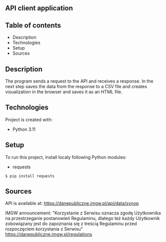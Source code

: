 ## API client application

## Table of contents
* Description
* Technologies
* Setup
* Sources

## Description 
The program sends a request to the API and receives a response. 
In the next step saves the data from the response to a CSV file 
and creates visualization in the browser and saves it as an HTML file. 

## Technologies 
Project is created with:
* Python 3.11

## Setup
To run this project, install localy following Python modules:
* requests

```
$ pip install requests
```

## Sources
API is available at: https://danepubliczne.imgw.pl/api/data/synop

IMGW announcement: "Korzystanie z Serwisu oznacza zgodę Użytkownika na 
przestrzeganie postanowień Regulaminu, dlatego też każdy Użytkownik 
zobowiązany jest do zapoznania się z treścią Regulaminu przed rozpoczęciem 
korzystania z Serwisu" 
https://danepubliczne.imgw.pl/regulations
